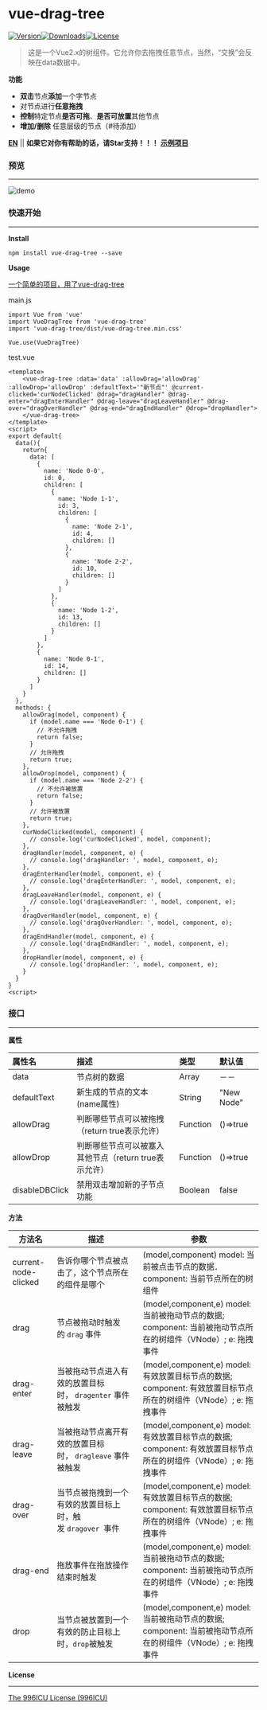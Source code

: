 # vue-drag-tree

[![Version](http://img.shields.io/npm/v/vue-drag-tree.svg)](https://www.npmjs.com/package/vue-drag-tree)[![Downloads](http://img.shields.io/npm/dm/vue-drag-tree.svg)](https://www.npmjs.com/package/vue-drag-tree)[![License](https://img.shields.io/npm/l/vue-drag-tree.svg?style=flat)](https://opensource.org/licenses/MIT)

> 这是一个Vue2.x的树组件。它允许你去拖拽任意节点，当然，“交换”会反映在data数据中。

**功能**

- **双击**节点**添加**一个字节点 
- 对节点进行**任意拖拽**
- **控制**特定节点**是否可拖**、**是否可放置**其他节点
- **增加/删除** 任意层级的节点（#待添加）

**[EN](README.md)** || **如果它对你有帮助的话，请Star支持！！！**
**[示例项目](https://github.com/shuiRong/vue-drag-tree-demo)**

### 预览

------

![demo](static/preview.gif)

### 快速开始

------

**Install**

`npm install vue-drag-tree --save`

**Usage**

[一个简单的项目，用了vue-drag-tree](https://github.com/shuiRong/vue-drag-tree-demo)



main.js

```vue
import Vue from 'vue'
import VueDragTree from 'vue-drag-tree'
import 'vue-drag-tree/dist/vue-drag-tree.min.css'

Vue.use(VueDragTree)
```

test.vue

```vue
<template>
	<vue-drag-tree :data='data' :allowDrag='allowDrag' :allowDrop='allowDrop' :defaultText='"新节点"' @current-clicked='curNodeClicked' @drag="dragHandler" @drag-enter="dragEnterHandler" @drag-leave="dragLeaveHandler" @drag-over="dragOverHandler" @drag-end="dragEndHandler" @drop="dropHandler">
    </vue-drag-tree>
</template>
<script>
export default{
  data(){
    return{
      data: [
        {
          name: 'Node 0-0',
          id: 0,
          children: [
            {
              name: 'Node 1-1',
              id: 3,
              children: [
                {
                  name: 'Node 2-1',
                  id: 4,
                  children: []
                },
                {
                  name: 'Node 2-2',
                  id: 10,
                  children: []
                }
              ]
            },
            {
              name: 'Node 1-2',
              id: 13,
              children: []
            }
          ]
        },
        {
          name: 'Node 0-1',
          id: 14,
          children: []
        }
      ]
    }
  },
  methods: {
   	allowDrag(model, component) {
      if (model.name === 'Node 0-1') {
        // 不允许拖拽
        return false;
      }
      // 允许拖拽
      return true;
    },
    allowDrop(model, component) {
      if (model.name === 'Node 2-2') {
        // 不允许被放置
        return false;
      }
      // 允许被放置  
      return true;
    },
    curNodeClicked(model, component) {
      // console.log('curNodeClicked', model, component);
    },
    dragHandler(model, component, e) {
      // console.log('dragHandler: ', model, component, e);
    },
    dragEnterHandler(model, component, e) {
      // console.log('dragEnterHandler: ', model, component, e);
    },
    dragLeaveHandler(model, component, e) {
      // console.log('dragLeaveHandler: ', model, component, e);
    },
    dragOverHandler(model, component, e) {
      // console.log('dragOverHandler: ', model, component, e);
    },
    dragEndHandler(model, component, e) {
      // console.log('dragEndHandler: ', model, component, e);
    },
    dropHandler(model, component, e) {
      // console.log('dropHandler: ', model, component, e);
    }
  }
}
<script>
```

### 接口

---

**属性**

| 属性名         | 描述                                                  | 类型     | 默认值     |
| :------------- | :---------------------------------------------------- | :------- | :--------- |
| data           | 节点树的数据                                          | Array    | －－       |
| defaultText    | 新生成的节点的文本(name属性)                          | String   | "New Node" |
| allowDrag      | 判断哪些节点可以被拖拽（return true表示允许）         | Function | ()=>true   |
| allowDrop      | 判断哪些节点可以被塞入其他节点（return true表示允许） | Function | ()=>true   |
| disableDBClick | 禁用双击增加新的子节点功能                            | Boolean  | false      |



**方法**

| 方法名               | 描述                                                       | 参数                                                                                                             |
| -------------------- | ---------------------------------------------------------- | ---------------------------------------------------------------------------------------------------------------- |
| current-node-clicked | 告诉你哪个节点被点击了，这个节点所在的组件是哪个           | (model,component) model: 当前被点击节点的数据． component: 当前节点所在的树组件                                  |
| drag                 | 节点被拖动时触发的 `drag` 事件                             | (model,component,e) model: 当前被拖动节点的数据; component: 当前被拖动节点所在的树组件（VNode）; e: 拖拽事件     |
| drag-enter           | 当被拖动节点进入有效的放置目标时， `dragenter` 事件被触发  | (model,component,e) model: 有效放置目标节点的数据; component: 有效放置目标节点所在的树组件（VNode）; e: 拖拽事件 |
| drag-leave           | 当被拖动节点离开有效的放置目标时， `dragleave` 事件被触发  | (model,component,e) model: 有效放置目标节点的数据; component: 有效放置目标节点所在的树组件（VNode）; e: 拖拽事件 |
| drag-over            | 当节点被拖拽到一个有效的放置目标上时，触发 `dragover `事件 | (model,component,e) model: 有效放置目标节点的数据; component: 有效放置目标节点所在的树组件（VNode）; e: 拖拽事件 |
| drag-end             | 拖放事件在拖放操作结束时触发                               | (model,component,e) model: 当前被拖动节点的数据; component: 当前被拖动节点所在的树组件（VNode）; e: 拖拽事件     |
| drop                 | 当节点被放置到一个有效的防止目标上时，`drop`被触发         | (model,component,e) model: 当前被拖动节点的数据; component: 当前被拖动节点所在的树组件（VNode）; e: 拖拽事件     |



**License**

------

[The 996ICU License (996ICU)](LICENSE)
